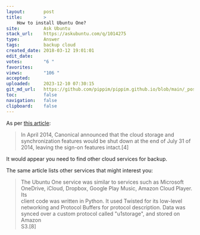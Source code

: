 ```yaml
---
layout:       post
title:        >
    How to install Ubuntu One?
site:         Ask Ubuntu
stack_url:    https://askubuntu.com/q/1014275
type:         Answer
tags:         backup cloud
created_date: 2018-03-12 19:01:01
edit_date:    
votes:        "6 "
favorites:    
views:        "106 "
accepted:     
uploaded:     2023-12-10 07:30:15
git_md_url:   https://github.com/pippim/pippim.github.io/blob/main/_posts/2018/2018-03-12-How-to-install-Ubuntu-One_.md
toc:          false
navigation:   false
clipboard:    false
---
```


As per [this article][1]:

> In April 2014, Canonical announced that the cloud storage and  
> synchronization features would be shut down at the end of July 31 of  
> 2014, leaving the sign-on features intact.[4]  

It would appear you need to find other cloud services for backup.

The same article lists other services that might interest you:

> The Ubuntu One service was similar to services such as Microsoft  
> OneDrive, iCloud, Dropbox, Google Play Music, Amazon Cloud Player. Its  
> client code was written in Python. It used Twisted for its low-level  
> networking and Protocol Buffers for protocol description. Data was  
> synced over a custom protocol called "u1storage", and stored on Amazon  
> S3.[8]  



  [1]: https://en.wikipedia.org/wiki/Ubuntu_One
